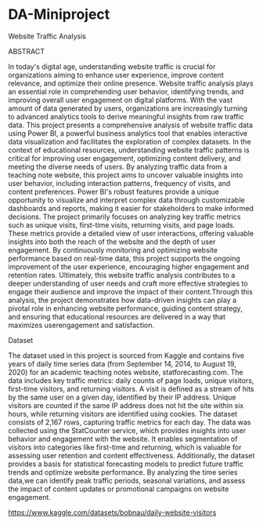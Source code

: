 # DA-Miniproject

Website Traffic Analysis

ABSTRACT 

In today's digital age, understanding website traffic is crucial for organizations aiming to enhance user experience, improve content relevance, and optimize their online presence. Website traffic analysis plays an essential role in comprehending user behavior, identifying trends, and improving overall user engagement on digital platforms. With the vast amount of data generated by users, organizations are increasingly turning to advanced analytics tools to derive meaningful insights from raw traffic data. This project presents a comprehensive analysis of website traffic data using Power BI, a powerful business analytics tool that enables interactive data visualization and facilitates the exploration of complex datasets. In the context of educational resources, understanding website traffic patterns is critical for improving user engagement, optimizing content delivery, and meeting the diverse needs of users. By analyzing traffic data from a teaching note website, this project aims to uncover valuable insights into user behavior, including interaction patterns, frequency of visits, and content preferences. Power BI's robust features provide a unique opportunity to visualize and interpret complex data through customizable dashboards and reports, making it easier for stakeholders to make informed decisions. The project primarily focuses on analyzing key traffic metrics such as unique visits, first-time visits, returning visits, and page loads. These metrics provide a detailed view of user interactions, offering valuable insights into both the reach of the website and the depth of user engagement. By continuously monitoring and optimizing website performance based on real-time data, this project supports the ongoing improvement of the user experience, encouraging higher engagement and retention rates. Ultimately, this website traffic analysis contributes to a deeper understanding of user needs and craft more effective strategies to engage their audience and improve the impact of their content.Through this analysis, the project demonstrates how data-driven insights can play a pivotal role in enhancing website performance, guiding content strategy, and ensuring that educational resources are delivered in a way that maximizes userengagement and satisfaction. 


Dataset

The dataset used in this project is sourced from Kaggle and contains five years of daily time series data (from September 14, 2014, to August 19, 2020) for an academic teaching notes website, statforecasting.com. The data includes key traffic metrics: daily counts of page loads, unique visitors, first-time visitors, and returning visitors. A visit is defined as a stream of hits by the same user on a given day, identified by their IP address. Unique visitors are counted if the same IP address does not hit the site within six hours, while returning visitors are identified using cookies. The dataset consists of 2,167 rows, capturing traffic metrics for each day. The data was collected using the StatCounter service, which provides insights into user behavior and engagement with the website.  It enables segmentation of visitors into categories like first-time and returning, which is valuable for assessing user retention and content effectiveness. Additionally, the dataset provides a basis for statistical forecasting models to predict future traffic trends and optimize website performance. By analyzing the time series data,we can identify peak traffic periods, seasonal variations, and assess the impact of content updates or promotional campaigns on website engagement. 

https://www.kaggle.com/datasets/bobnau/daily-website-visitors



